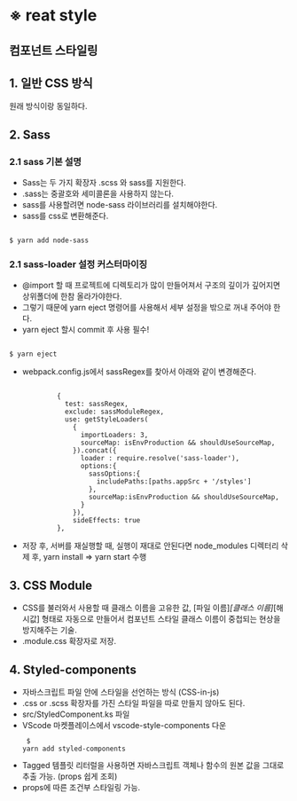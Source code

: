 # ※ reat style
## 컴포넌트 스타일링

## 1. 일반 CSS 방식
원래 방식이랑 동일하다.

## 2. Sass
### 2.1 sass 기본 설명
- Sass는 두 가지 확장자 .scss 와 sass를 지원한다.
- .sass는 중괄호와 세미콜론을 사용하지 않는다.
- sass를 사용할려면 node-sass 라이브러리를 설치해야한다.
- sass를 css로 변환해준다.
<pre><code>
$ yarn add node-sass
</code></pre>

### 2.1 sass-loader 설정 커스터마이징
- @import 할 때 프로젝트에 디렉토리가 많이 만들어져서 구조의 깊이가 깊어지면 상위폴더에 한참 올라가야한다.
- 그렇기 때문에 yarn eject 명령어를 사용해서 세부 설정을 밖으로 꺼내 주어야 한다.
- yarn eject 할시 commit 후 사용 필수!
<pre><code>
$ yarn eject
</code></pre>
- webpack.config.js에서 sassRegex를 찾아서 아래와 같이 변경해준다.
<pre><code>
            {
              test: sassRegex,
              exclude: sassModuleRegex,
              use: getStyleLoaders(
                {
                  importLoaders: 3,
                  sourceMap: isEnvProduction && shouldUseSourceMap,
                }).concat({
                  loader : require.resolve('sass-loader'),
                  options:{
                    sassOptions:{
                      includePaths:[paths.appSrc + '/styles']
                    },
                    sourceMap:isEnvProduction && shouldUseSourceMap,
                  }
                }),
                sideEffects: true
            },
</code></pre>
- 저장 후, 서버를 재실행할 때, 실행이 재대로 안된다면 node_modules 디렉터리 삭제 후, yarn install => yarn start 수행

## 3. CSS Module
- CSS를 불러와서 사용할 때 클래스 이름을 고유한 값, [파일 이름]_[클래스 이름]_[해시값] 형태로 자동으로 만들어서 컴포넌트 스타일 클래스 이름이 중첩되는 현상을 방지해주는 기술.
- .module.css 확장자로 저장.

## 4. Styled-components
- 자바스크립트 파일 안에 스타일을 선언하는 방식 (CSS-in-js)
- .css or .scss 확장자를 가진 스타일 파일을 따로 만들지 않아도 된다.
- src/StyledComponent.ks 파일
- VScode 마켓플레이스에서 vscode-style-components 다운
<code><pre>
$ yarn add styled-components
</pre></code>
- Tagged 템플릿 리터럴을 사용하면 자바스크립트 객체나 함수의 원본 값을 그대로 추출 가능. (props 쉽게 조회)
- props에 따른 조건부 스타일링 가능.
